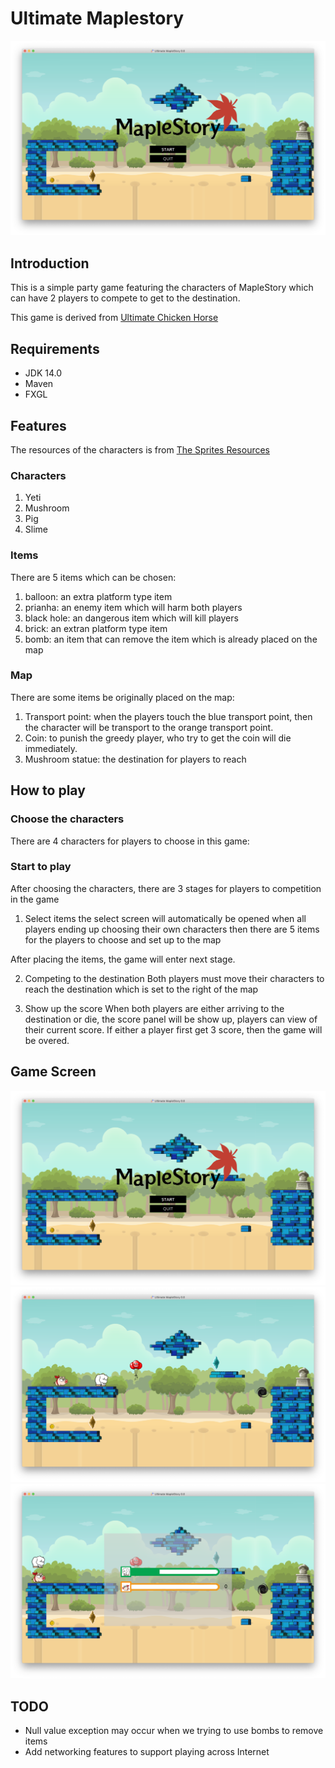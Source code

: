 # Ultimate Maplestory 
![](gamescreen/menu.png)

## Introduction
This is a simple party game featuring the characters of MapleStory which can have 2 players to compete to get to the destination.

This game is derived from [Ultimate Chicken Horse](https://en.wikipedia.org/wiki/Ultimate_Chicken_Horse)

## Requirements
- JDK 14.0
- Maven
- FXGL

## Features
The resources of the characters is from [The Sprites Resources](https://www.spriters-resource.com/pc_computer/maplestory/)

### Characters
1. Yeti
2. Mushroom
3. Pig
4. Slime

### Items
There are 5 items which can be chosen:
1. balloon: an extra platform type item
2. prianha: an enemy item which will harm both players
3. black hole: an dangerous item which will kill players
4. brick: an extran platform type item
5. bomb: an item that can remove the item which is already placed on the map

### Map
There are some items be originally placed on the map:
1. Transport point: when the players touch the blue transport point, then the character will be transport to the orange transport point.
2. Coin: to punish the greedy player, who try to get the coin will die immediately.
3. Mushroom statue: the destination for players to reach

## How to play
### Choose the characters
There are 4 characters for players to choose in this game:

### Start to play
After choosing the characters, there are 3 stages for players to competition in the game
1. Select items
the select screen will automatically be opened when all players ending up choosing their own characters
then there are 5 items for the players to choose and set up to the map

After placing the items, the game will enter next stage.

2. Competing to the destination
Both players must move their characters to reach the destination which is set to the right of the map

3. Show up the score
When both players are either arriving to the destination or die, the score panel will be show up, players can view of their current score.
If either a player first get 3 score, then the game will be overed.

## Game Screen
![](gamescreen/menu.png)
![](gamescreen/game.png)
![](gamescreen/score.png)

## TODO
- Null value exception may occur when we trying to use bombs to remove items
- Add networking features to support playing across Internet
